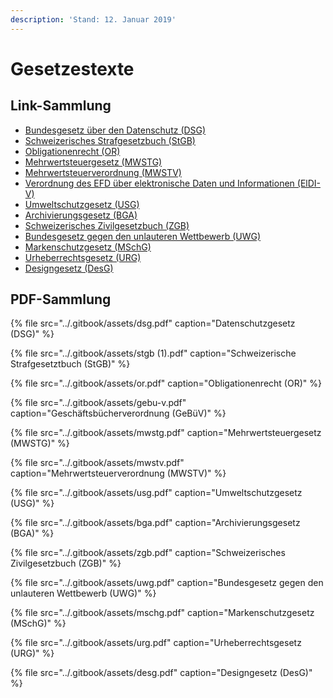 ```yaml
---
description: 'Stand: 12. Januar 2019'
---
```


# Gesetzestexte

## Link-Sammlung

* [Bundesgesetz über den Datenschutz \(DSG\)](https://www.admin.ch/opc/de/classified-compilation/19920153/index.html)
* [Schweizerisches Strafgesetzbuch \(StGB\)](https://www.admin.ch/opc/de/classified-compilation/19370083/index.html)
* [Obligationenrecht \(OR\)](https://www.admin.ch/opc/de/classified-compilation/19110009/index.html)
* [Mehrwertsteuergesetz \(MWSTG\)](https://www.admin.ch/opc/de/classified-compilation/20081110/index.html)
* [Mehrwertsteuerverordnung \(MWSTV\)](https://www.admin.ch/opc/de/classified-compilation/20091866/index.html)
* [Verordnung des EFD über elektronische Daten und Informationen \(ElDI-V\)](https://www.admin.ch/opc/de/classified-compilation/20092054/index.html)
* [Umweltschutzgesetz \(USG\)](https://www.admin.ch/opc/de/classified-compilation/19830267/index.html)
* [Archivierungsgesetz \(BGA\)](https://www.admin.ch/opc/de/classified-compilation/19994756/index.html)
* [Schweizerisches Zivilgesetzbuch \(ZGB\)](https://www.admin.ch/opc/de/classified-compilation/19070042/index.html#a80)
* [Bundesgesetz gegen den unlauteren Wettbewerb \(UWG\)](https://www.admin.ch/opc/de/classified-compilation/19860391/index.html)
* [Markenschutzgesetz \(MSchG\)](https://www.admin.ch/opc/de/classified-compilation/19920213/index.html)
* [Urheberrechtsgesetz \(URG\)](https://www.admin.ch/opc/de/classified-compilation/19920251/index.html)
* [Designgesetz \(DesG\)](https://www.admin.ch/opc/de/classified-compilation/20000457/index.html)



## PDF-Sammlung

{% file src="../.gitbook/assets/dsg.pdf" caption="Datenschutzgesetz \(DSG\)" %}

{% file src="../.gitbook/assets/stgb \(1\).pdf" caption="Schweizerische Strafgesetztbuch \(StGB\)" %}

{% file src="../.gitbook/assets/or.pdf" caption="Obligationenrecht \(OR\)" %}

{% file src="../.gitbook/assets/gebu-v.pdf" caption="Geschäftsbücherverordnung \(GeBüV\)" %}

{% file src="../.gitbook/assets/mwstg.pdf" caption="Mehrwertsteuergesetz \(MWSTG\)" %}

{% file src="../.gitbook/assets/mwstv.pdf" caption="Mehrwertsteuerverordnung \(MWSTV\)" %}

{% file src="../.gitbook/assets/usg.pdf" caption="Umweltschutzgesetz \(USG\)" %}

{% file src="../.gitbook/assets/bga.pdf" caption="Archivierungsgesetz \(BGA\)" %}

{% file src="../.gitbook/assets/zgb.pdf" caption="Schweizerisches Zivilgesetzbuch \(ZGB\)" %}

{% file src="../.gitbook/assets/uwg.pdf" caption="Bundesgesetz gegen den unlauteren Wettbewerb \(UWG\)" %}

{% file src="../.gitbook/assets/mschg.pdf" caption="Markenschutzgesetz \(MSchG\)" %}

{% file src="../.gitbook/assets/urg.pdf" caption="Urheberrechtsgesetz \(URG\)" %}

{% file src="../.gitbook/assets/desg.pdf" caption="Designgesetz \(DesG\)" %}








